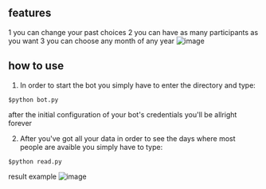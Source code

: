 ## features
1 you can change your past choices 
2 you can have as many participants as you want
3 you can choose any month of any year
![image](https://github.com/1ilir0lika/Dcalendar/assets/49962713/9d8d273d-8c3c-4846-bca2-db4b565ffce8)

## how to use
1. In order to start the bot you simply have to enter the directory and type:

`$python bot.py`

after the initial configuration of your bot's credentials you'll be allright forever

2. After you've got all your data in order to see the days where most people are avaible you simply have to type:

`$python read.py`

result example
![image](https://github.com/1ilir0lika/Dcalendar/assets/49962713/5456c87a-a2f5-4c46-9edc-d41ea77caab0)
